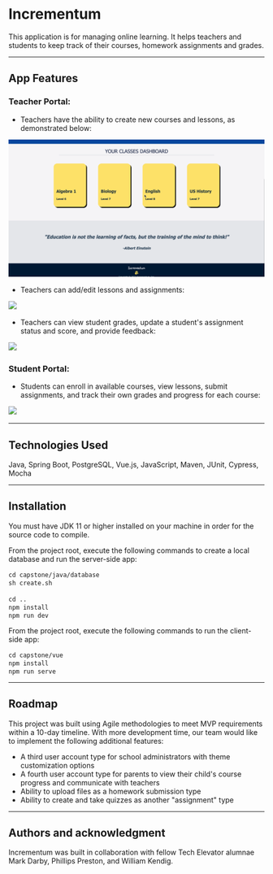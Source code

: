 # Incrementum

This application is for managing online learning. It helps teachers and students to keep track of their courses, homework assignments and grades.

- - - -
## App Features

### Teacher Portal:
* Teachers have the ability to create new courses and lessons, as demonstrated below:

<img src="./demo/teacher1.gif"/>


* Teachers can add/edit lessons and assignments:

<img src="./demo/teacher2.gif"/>

* Teachers can view student grades, update a student's assignment status and score, and provide feedback:

<img src="./demo/teacher3.gif"/>


### Student Portal:
* Students can enroll in available courses, view lessons, submit assignments, and track their own grades and progress for each course:

<img src="./demo/student1.gif" />

- - - -
## Technologies Used
Java, Spring Boot, PostgreSQL, Vue.js, JavaScript, Maven, JUnit, Cypress, Mocha

- - - -
## Installation
You must have JDK 11 or higher installed on your machine in order for the source code to compile.

From the project root, execute the following commands to create a local database and run the server-side app:
```
cd capstone/java/database
sh create.sh

cd ..
npm install
npm run dev
```

From the project root, execute the following commands to run the client-side app:
```
cd capstone/vue
npm install
npm run serve
```

- - - -
## Roadmap
This project was built using Agile methodologies to meet MVP requirements within a 10-day timeline. With more development time, our team would like to implement the following additional features:
* A third user account type for school administrators with theme customization options
* A fourth user account type for parents to view their child's course progress and communicate with teachers 
* Ability to upload files as a homework submission type
* Ability to create and take quizzes as another "assignment" type


- - - - 
## Authors and acknowledgment
Incrementum was built in collaboration with fellow Tech Elevator alumnae Mark Darby, Phillips Preston, and William Kendig.
